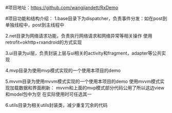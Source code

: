 
#项目地址：https://github.com/wangjiandett/RxDemo

#项目功能和结构介绍：
1.base目录下为dispatcher，负责事件分发：如在post到单独线程中，post到主线程中

2.net目录为网络请求功能，负责执行网络请求和网络异常等相关操作
使用retrofit+okhttp+rxandroid的方式实现

3.ui目录为ui层，负责封装上层与ui相关的activity和fragment，adapter等公共实现

4.mvp目录为使用mvp模式实现的一个使用本项目的demo

5.mvvm目录为使用mvvm模式实现的一个使用本项目的demo
使用mvvm模式实现加载数据和界面刷新：
mvvm和上面的mvp模式部分代码公用了所以这边view和model包中为空
在实际使用时可任选其一

6.utils目录为相关utils封装类，减少重复冗余的代码
